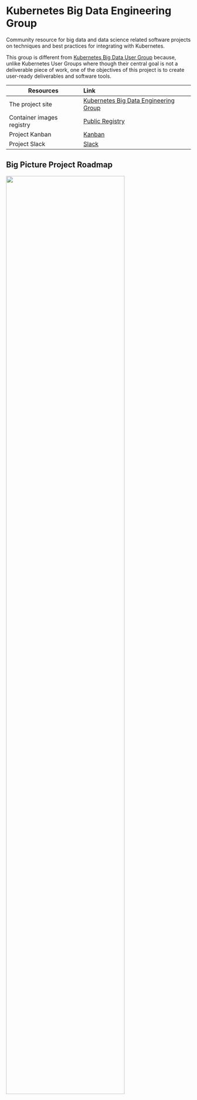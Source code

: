 # Kubernetes Big Data Engineering Group

Community resource for big data and data science related software projects on techniques and best practices for integrating with Kubernetes. 

This group is different from [Kubernetes Big Data User Group](https://github.com/kubernetes/community/tree/master/ug-big-data) because, unlike Kubernetes User Groups where though their central goal is not a deliverable piece of work, one of the objectives of this project is to create user-ready deliverables and software tools.

| Resources   |      Link      |
|----------|:-------------|
| The project site |  [Kubernetes Big Data Engineering Group](https://kubernetesbigdataeg.github.io) |
| Container images registry |[Public Registry](https://hub.docker.com/u/kubernetesbigdataeg)   |
| Project Kanban | [Kanban](https://github.com/orgs/kubernetesbigdataeg/projects/1) |
| Project Slack | [Slack](https://join.slack.com/t/kubernetesbigdata/shared_invite/zt-1o2b8xzh2-PiOys~83SoItpzbcEuVf7A) |

## Big Picture Project Roadmap

<img  width="80%" src="https://github.com/kubernetesbigdataeg/.github/blob/main/profile/big-picture-roadmap.png">



